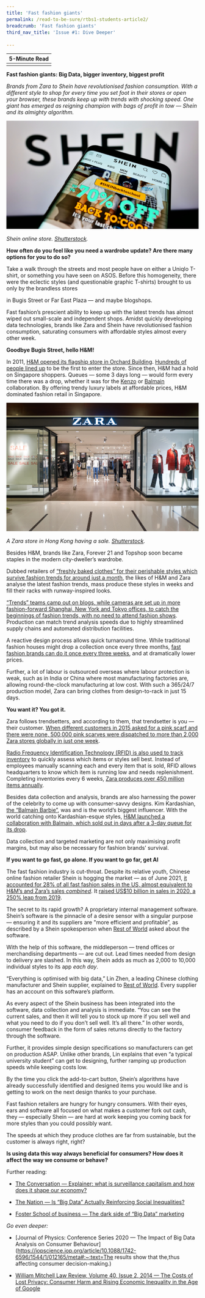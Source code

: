 ```yaml
---
title: 'Fast fashion giants'
permalink: /read-to-be-sure/rtbs1-students-article2/
breadcrumb: 'Fast fashion giants'
third_nav_title: 'Issue #1: Dive Deeper'

---
```



| **5-Minute Read** |
| :---------------: |
|                   |

**Fast fashion giants: Big Data, bigger inventory, biggest profit**

 

*Brands from Zara to Shein have revolutionised fashion consumption. With a different style to shop for every time you set foot in their stores or open your browser, these brands keep up with trends with shocking speed. One giant has emerged as reigning champion with bags of profit in tow — Shein and its almighty algorithm.*

![](/images/rtbs1-students-article2a.jpg)

*Shein online store.* *[Shutterstock](https://www.shutterstock.com/zh-Hant/image-photo/stuttgart-germany-aug-14-2021-cellphone-2037893501).*

**How often do you feel like you need a wardrobe update? Are there many options for you to do so?**

 

Take a walk through the streets and most people have on either a Uniqlo T-shirt, or something you have seen on ASOS. Before this homogeneity, there were the eclectic styles (and questionable graphic T-shirts) brought to us only by the brandless stores 

in Bugis Street or Far East Plaza — and maybe blogshops. 

 

Fast fashion’s prescient ability to keep up with the latest trends has almost wiped out small-scale and independent shops. Amidst quickly developing data technologies, brands like Zara and Shein have revolutionised fashion consumption, saturating consumers with affordable styles almost every other week. 

 

**Goodbye Bugis Street, hello H&M!**

 

In 2011, [H&M opened its flagship store in Orchard Building](https://hmgroup.com/news/first-hm-store-in-singapore-has-opened/). [Hundreds of people lined up](https://sg.style.yahoo.com/style/blogs/going-out-by-day/h-m-orchard-rd-launch-draws-hundreds-031237565.html) to be the first to enter the store. Since then, H&M had a hold on Singapore shoppers. Queues — some 3 days long — would form every time there was a drop, whether it was for the [Kenzo](https://www.straitstimes.com/lifestyle/fashion/hms-collaboration-with-kenzo-draws-long-queues-at-orchard-building-and-ion-orchard) or [Balmain](https://www.straitstimes.com/lifestyle/fashion/after-3-day-queue-shoppers-wipe-balmain-x-hm-collection-off-shelves) collaboration. By offering trendy luxury labels at affordable prices, H&M dominated fashion retail in Singapore. 

 ![](/images/rtbs1-students-article2b.jpg)

*A Zara store in Hong Kong having a sale.* *[Shutterstock](https://www.shutterstock.com/image-photo/hong-kong-circa-january-2016-zara-466425656).*

 

Besides H&M, brands like Zara, Forever 21 and Topshop soon became staples in the modern city-dweller’s wardrobe. 

 

Dubbed retailers of [“freshly baked clothes” for their perishable styles which survive fashion trends for around just a month](https://martinroll.com/resources/articles/strategy/the-secret-of-zaras-success-a-culture-of-customer-co-creation/), the likes of H&M and Zara analyse the latest fashion trends, mass produce these styles in weeks and fill their racks with runway-inspired looks. 

 

[“Trends” teams camp out on blogs, while cameras are set up in more fashion-forward Shanghai, New York and Tokyo offices, to catch the beginnings of fashion trends, with no need to attend fashion shows](https://martinroll.com/resources/articles/strategy/the-secret-of-zaras-success-a-culture-of-customer-co-creation/). Production can match trend analysis speeds due to highly streamlined supply chains and automated distribution facilities. 

 

A reactive design process allows quick turnaround time. While traditional fashion houses might drop a collection once every three months, [fast fashion brands can do it once every three weeks](https://www.vox.com/the-goods/2020/2/3/21080364/fast-fashion-h-and-m-zara), and at dramatically lower prices. 

 

Further, a lot of labour is outsourced overseas where labour protection is weak, such as in India or China where most manufacturing factories are, allowing round-the-clock manufacturing at low cost. With such a 365/24/7 production model, Zara can bring clothes from design-to-rack in just 15 days. 

 

**You want it? You got it.**

 

Zara follows trendsetters, and according to them, that trendsetter is you — their customer. [When different customers in 2015 asked for a pink scarf and there were none,](https://martinroll.com/resources/articles/strategy/the-secret-of-zaras-success-a-culture-of-customer-co-creation/)[ 500,000 pink scarves were dispatched to more than 2,000 Zara stores globally in just one week](https://martinroll.com/resources/articles/strategy/the-secret-of-zaras-success-a-culture-of-customer-co-creation/). 

 

[Radio Frequency Identification Technology (RFID) is also used to track inventory](https://www.advancedmobilegroup.com/blog/how-zara-controls-stock-with-rfid) to quickly assess which items or styles sell best. Instead of employees manually scanning each and every item that is sold, RFID allows headquarters to know which item is running low and needs replenishment. Completing inventories every 6 weeks, [Zara produces over 450 million items annually](https://martinroll.com/resources/articles/strategy/the-secret-of-zaras-success-a-culture-of-customer-co-creation/).

Besides data collection and analysis, brands are also harnessing the power of the celebrity to come up with consumer-savvy designs. Kim Kardashian, [the “Balmain Barbie”](https://edition.cnn.com/style/article/kim-kardashian-west-40-fashion/index.html), was and is the world’s biggest influencer. With the world catching onto Kardashian-esque styles, [H&M launched a collaboration with Balmain, which sold out in days after a 3-day queue for its drop](https://www.straitstimes.com/lifestyle/fashion/after-3-day-queue-shoppers-wipe-balmain-x-hm-collection-off-shelves). 

 

Data collection and targeted marketing are not only maximising profit margins, but may also be necessary for fashion brands’ survival. 

 

**If you want to go fast, go alone. If you want to go far, get AI**

 

The fast fashion industry is cut-throat. Despite its relative youth, Chinese online fashion retailer Shein is hogging the market — as of June 2021, [it accounted for 28% of all fast fashion sales in the US, almost equivalent to H&M’s and Zara’s sales ](https://www.earnestresearch.com/data-bites/shein-leads-fast-fashion/)*[combined](https://www.earnestresearch.com/data-bites/shein-leads-fast-fashion/)*. It [raised US$10 billion in sales in 2020, a 250% leap from 2019](https://www.bloomberg.com/news/articles/2021-06-14/online-fashion-giant-shein-emerged-from-china-thanks-to-donald-trump-s-trade-war?sref=QYWxDQ1o). 

 

The secret to its rapid growth? A proprietary internal management software. Shein’s software is the pinnacle of a desire sensor with a singular purpose — ensuring it and its suppliers are "more efficient and profitable”, as described by a Shein spokesperson when [Rest of World](https://restofworld.org/2021/how-shein-beat-amazon-and-reinvented-fast-fashion/) asked about the software.

 

With the help of this software, the middleperson — trend offices or merchandising departments — are cut out. Lead times needed from design to delivery are slashed. In this way, Shein adds as much as 2,000 to 10,000 individual styles to its app *each day*.

 

“Everything is optimised with big data,” Lin Zhen, a leading Chinese clothing manufacturer and Shein supplier, explained to [Rest of World](https://restofworld.org/2021/how-shein-beat-amazon-and-reinvented-fast-fashion/). Every supplier has an account on this software’s platform. 

 

As every aspect of the Shein business has been integrated into the software, data collection and analysis is immediate. “You can see the current sales, and then it will tell you to stock up more if you sell well and what you need to do if you don’t sell well. It’s all there.” In other words, consumer feedback in the form of sales returns directly to the factory through the software. 

 

Further, it provides simple design specifications so manufacturers can get on production ASAP. Unlike other brands, Lin explains that even “a typical university student” can get to designing, further ramping up production speeds while keeping costs low. 

 

By the time you click the add-to-cart button, Shein’s algorithms have already successfully identified and designed items you would like and is getting to work on the next design thanks to your purchase. 

 

Fast fashion retailers are hungry for hungry consumers. With their eyes, ears and software all focused on what makes a customer fork out cash, they — especially Shein — are hard at work keeping you coming back for more styles than you could possibly want. 

 

The speeds at which they produce clothes are far from sustainable, but the customer is always right, right? 

 

**Is using data this way always beneficial for consumers? How does it affect the way we consume or behave?**

 

Further reading:

- [The Conversation — Explainer: what is surveillance capitalism and how does it shape our economy?](https://theconversation.com/explainer-what-is-surveillance-capitalism-and-how-does-it-shape-our-economy-119158)

- [The Nation — Is “Big Data” Actually Reinforcing Social Inequalities?](https://www.thenation.com/article/archive/big-data-actually-reinforcing-social-inequalities/)

- [Foster School of business — The dark side of “Big Data” marketing](https://foster.uw.edu/research-brief/dark-side-big-data-marketing/) 

 

*Go even deeper:* 

- [Journal of Physics: Conference Series 2020 — The Impact of Big Data Analysis on Consumer Behaviour](https://iopscience.iop.org/article/10.1088/1742-6596/1544/1/012165/meta#:~:text=The results show that the,thus affecting consumer decision-making.) 

- [William Mitchell Law Review, Volume 40, Issue 2, 2014 — The Costs of Lost Privacy: Consumer Harm and Rising Economic Inequality in the Age of Google](https://papers.ssrn.com/sol3/papers.cfm?abstract_id=2310146)

 